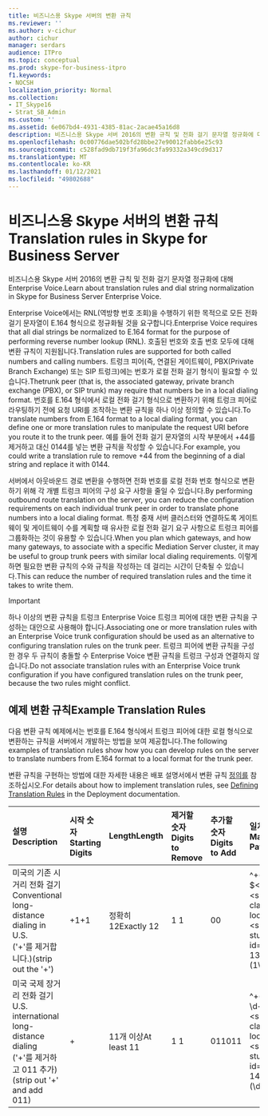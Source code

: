 ```yaml
---
title: 비즈니스용 Skype 서버의 변환 규칙
ms.reviewer: ''
ms.author: v-cichur
author: cichur
manager: serdars
audience: ITPro
ms.topic: conceptual
ms.prod: skype-for-business-itpro
f1.keywords:
- NOCSH
localization_priority: Normal
ms.collection:
- IT_Skype16
- Strat_SB_Admin
ms.custom: ''
ms.assetid: 6e067bd4-4931-4385-81ac-2acae45a16d8
description: 비즈니스용 Skype 서버 2016의 변환 규칙 및 전화 걸기 문자열 정규화에 대해 Enterprise Voice.
ms.openlocfilehash: 0c00776dae502bfd28bbe27e90012fabb6e25c93
ms.sourcegitcommit: c528fad9db719f3fa96dc3fa99332a349cd9d317
ms.translationtype: MT
ms.contentlocale: ko-KR
ms.lasthandoff: 01/12/2021
ms.locfileid: "49802688"
---
```

# <a name="translation-rules-in-skype-for-business-server"></a><span data-ttu-id="9b69f-103">비즈니스용 Skype 서버의 변환 규칙</span><span class="sxs-lookup"><span data-stu-id="9b69f-103">Translation rules in Skype for Business Server</span></span>

<span data-ttu-id="9b69f-104">비즈니스용 Skype 서버 2016의 변환 규칙 및 전화 걸기 문자열 정규화에 대해 Enterprise Voice.</span><span class="sxs-lookup"><span data-stu-id="9b69f-104">Learn about translation rules and dial string normalization in Skype for Business Server Enterprise Voice.</span></span>

 <span data-ttu-id="9b69f-105">Enterprise Voice에서는 RNL(역방향 번호 조회)을 수행하기 위한 목적으로 모든 전화 걸기 문자열이 E.164 형식으로 정규화될 것을 요구합니다.</span><span class="sxs-lookup"><span data-stu-id="9b69f-105">Enterprise Voice requires that all dial strings be normalized to E.164 format for the purpose of performing reverse number lookup (RNL).</span></span> <span data-ttu-id="9b69f-106">호출된 번호와 호출 번호 모두에 대해 변환 규칙이 지원됩니다.</span><span class="sxs-lookup"><span data-stu-id="9b69f-106">Translation rules are supported for both called numbers and calling numbers.</span></span> <span data-ttu-id="9b69f-107">트렁크 피어(즉, 연결된 게이트웨이, PBX(Private Branch Exchange) 또는 SIP 트렁크)에는 번호가 로컬 전화 걸기 형식이 필요할 수 있습니다.</span><span class="sxs-lookup"><span data-stu-id="9b69f-107">Thetrunk peer (that is, the associated gateway, private branch exchange (PBX), or SIP trunk) may require that numbers be in a local dialing format.</span></span> <span data-ttu-id="9b69f-108">번호를 E.164 형식에서 로컬 전화 걸기 형식으로 변환하기 위해 트렁크 피어로 라우팅하기 전에 요청 URI를 조작하는 변환 규칙을 하나 이상 정의할 수 있습니다.</span><span class="sxs-lookup"><span data-stu-id="9b69f-108">To translate numbers from E.164 format to a local dialing format, you can define one or more translation rules to manipulate the request URI before you route it to the trunk peer.</span></span> <span data-ttu-id="9b69f-109">예를 들어 전화 걸기 문자열의 시작 부분에서 +44를 제거하고 대신 0144를 넣는 변환 규칙을 작성할 수 있습니다.</span><span class="sxs-lookup"><span data-stu-id="9b69f-109">For example, you could write a translation rule to remove +44 from the beginning of a dial string and replace it with 0144.</span></span>

<span data-ttu-id="9b69f-110">서버에서 아웃바운드 경로 변환을 수행하면 전화 번호를 로컬 전화 번호 형식으로 변환하기 위해 각 개별 트렁크 피어의 구성 요구 사항을 줄일 수 있습니다.</span><span class="sxs-lookup"><span data-stu-id="9b69f-110">By performing outbound route translation on the server, you can reduce the configuration requirements on each individual trunk peer in order to translate phone numbers into a local dialing format.</span></span> <span data-ttu-id="9b69f-111">특정 중재 서버 클러스터와 연결하도록 게이트웨이 및 게이트웨이 수를 계획할 때 유사한 로컬 전화 걸기 요구 사항으로 트렁크 피어를 그룹화하는 것이 유용할 수 있습니다.</span><span class="sxs-lookup"><span data-stu-id="9b69f-111">When you plan which gateways, and how many gateways, to associate with a specific Mediation Server cluster, it may be useful to group trunk peers with similar local dialing requirements.</span></span> <span data-ttu-id="9b69f-112">이렇게 하면 필요한 변환 규칙의 수와 규칙을 작성하는 데 걸리는 시간이 단축될 수 있습니다.</span><span class="sxs-lookup"><span data-stu-id="9b69f-112">This can reduce the number of required translation rules and the time it takes to write them.</span></span>

> [!IMPORTANT]
> <span data-ttu-id="9b69f-113">하나 이상의 변환 규칙을 트렁크 Enterprise Voice 트렁크 피어에 대한 변환 규칙을 구성하는 대안으로 사용해야 합니다.</span><span class="sxs-lookup"><span data-stu-id="9b69f-113">Associating one or more translation rules with an Enterprise Voice trunk configuration should be used as an alternative to configuring translation rules on the trunk peer.</span></span> <span data-ttu-id="9b69f-114">트렁크 피어에 변환 규칙을 구성한 경우 두 규칙이 충돌할 수 Enterprise Voice 변환 규칙을 트렁크 구성과 연결하지 않습니다.</span><span class="sxs-lookup"><span data-stu-id="9b69f-114">Do not associate translation rules with an Enterprise Voice trunk configuration if you have configured translation rules on the trunk peer, because the two rules might conflict.</span></span>

## <a name="example-translation-rules"></a><span data-ttu-id="9b69f-115">예제 변환 규칙</span><span class="sxs-lookup"><span data-stu-id="9b69f-115">Example Translation Rules</span></span>

<span data-ttu-id="9b69f-116">다음 변환 규칙 예제에서는 번호를 E.164 형식에서 트렁크 피어에 대한 로컬 형식으로 변환하는 규칙을 서버에서 개발하는 방법을 보여 제공합니다.</span><span class="sxs-lookup"><span data-stu-id="9b69f-116">The following examples of translation rules show how you can develop rules on the server to translate numbers from E.164 format to a local format for the trunk peer.</span></span>

<span data-ttu-id="9b69f-117">변환 규칙을 구현하는 방법에 대한 자세한 내용은 배포 설명서에서 변환 규칙 [정의를](https://technet.microsoft.com/library/4f6b975a-77e6-474c-9171-b139d84138c2.aspx) 참조하십시오.</span><span class="sxs-lookup"><span data-stu-id="9b69f-117">For details about how to implement translation rules, see [Defining Translation Rules](https://technet.microsoft.com/library/4f6b975a-77e6-474c-9171-b139d84138c2.aspx) in the Deployment documentation.</span></span>

|<span data-ttu-id="9b69f-118">**설명**</span><span class="sxs-lookup"><span data-stu-id="9b69f-118">**Description**</span></span>|<span data-ttu-id="9b69f-119">**시작 숫자**</span><span class="sxs-lookup"><span data-stu-id="9b69f-119">**Starting Digits**</span></span>|<span data-ttu-id="9b69f-120">**Length**</span><span class="sxs-lookup"><span data-stu-id="9b69f-120">**Length**</span></span>|<span data-ttu-id="9b69f-121">**제거할 숫자**</span><span class="sxs-lookup"><span data-stu-id="9b69f-121">**Digits to Remove**</span></span>|<span data-ttu-id="9b69f-122">**추가할 숫자**</span><span class="sxs-lookup"><span data-stu-id="9b69f-122">**Digits to Add**</span></span>|<span data-ttu-id="9b69f-123">**일치 패턴**</span><span class="sxs-lookup"><span data-stu-id="9b69f-123">**Matching Pattern**</span></span>|<span data-ttu-id="9b69f-124">**Translation**</span><span class="sxs-lookup"><span data-stu-id="9b69f-124">**Translation**</span></span>|<span data-ttu-id="9b69f-125">**예**</span><span class="sxs-lookup"><span data-stu-id="9b69f-125">**Example**</span></span>|
|:-----|:-----|:-----|:-----|:-----|:-----|:-----|:-----|
|<span data-ttu-id="9b69f-126">미국의 기존 시거리 전화 걸기</span><span class="sxs-lookup"><span data-stu-id="9b69f-126">Conventional long-distance dialing in U.S.</span></span>  <br/> <span data-ttu-id="9b69f-127">('+'를 제거합니다.)</span><span class="sxs-lookup"><span data-stu-id="9b69f-127">(strip out the '+')</span></span>  <br/> |<span data-ttu-id="9b69f-128">+1</span><span class="sxs-lookup"><span data-stu-id="9b69f-128">+1</span></span>  <br/> |<span data-ttu-id="9b69f-129">정확히 12</span><span class="sxs-lookup"><span data-stu-id="9b69f-129">Exactly 12</span></span>  <br/> |<span data-ttu-id="9b69f-130">1 </span><span class="sxs-lookup"><span data-stu-id="9b69f-130">1</span></span>  <br/> |<span data-ttu-id="9b69f-131">0</span><span class="sxs-lookup"><span data-stu-id="9b69f-131">0</span></span>  <br/> |<span data-ttu-id="9b69f-132">^\+(1\d) {10} $</span><span class="sxs-lookup"><span data-stu-id="9b69f-132">^\+(1\d{10})$</span></span>  <br/> |<span data-ttu-id="9b69f-133">$1</span><span class="sxs-lookup"><span data-stu-id="9b69f-133">$1</span></span>  <br/> |<span data-ttu-id="9b69f-134">+14255551010이 14255551010이 됩니다.</span><span class="sxs-lookup"><span data-stu-id="9b69f-134">+14255551010 becomes 14255551010</span></span>  <br/> |
|<span data-ttu-id="9b69f-135">미국 국제 장거리 전화 걸기</span><span class="sxs-lookup"><span data-stu-id="9b69f-135">U.S. international long-distance dialing</span></span>  <br/> <span data-ttu-id="9b69f-136">('+'를 제거하고 011 추가)</span><span class="sxs-lookup"><span data-stu-id="9b69f-136">(strip out '+' and add 011)</span></span>  <br/> |+  <br/> |<span data-ttu-id="9b69f-137">11개 이상</span><span class="sxs-lookup"><span data-stu-id="9b69f-137">At least 11</span></span>  <br/> |<span data-ttu-id="9b69f-138">1 </span><span class="sxs-lookup"><span data-stu-id="9b69f-138">1</span></span>  <br/> |<span data-ttu-id="9b69f-139">011</span><span class="sxs-lookup"><span data-stu-id="9b69f-139">011</span></span>  <br/> |<span data-ttu-id="9b69f-140">^\+(\d {9} \d+)$</span><span class="sxs-lookup"><span data-stu-id="9b69f-140">^\+(\d{9}\d+)$</span></span>  <br/> |<span data-ttu-id="9b69f-141">011$1</span><span class="sxs-lookup"><span data-stu-id="9b69f-141">011$1</span></span>  <br/> |<span data-ttu-id="9b69f-142">+441235551010이 011441235551010이 됩니다.</span><span class="sxs-lookup"><span data-stu-id="9b69f-142">+441235551010 becomes 011441235551010</span></span>  <br/> |


